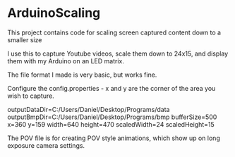 # ArduinoScaling

This project contains code for scaling screen captured content down to a smaller size

I use this to capture Youtube videos, scale them down to 24x15, and display them with my Arduino on an LED matrix.  

The file format I made is very basic, but works fine.  

Configure the config.properties - x and y are the corner of the area you wish to capture.  

outputDataDir=C:/Users/Daniel/Desktop/Programs/data
outputBmpDir=C:/Users/Daniel/Desktop/Programs/bmp
bufferSize=500
x=360
y=159
width=640
height=470
scaledWidth=24
scaledHeight=15


The POV file is for creating POV style animations, which show up on long exposure camera settings.
